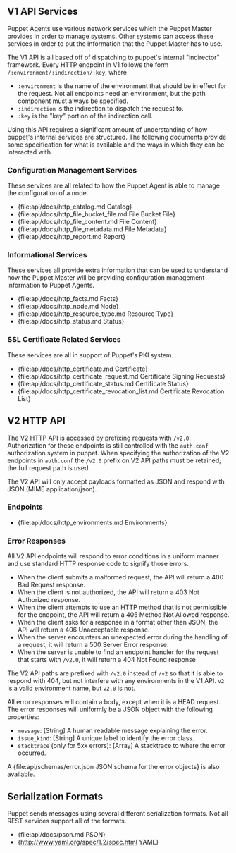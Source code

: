V1 API Services
---------------

Puppet Agents use various network services which the Puppet Master provides in
order to manage systems. Other systems can access these services in order to
put the information that the Puppet Master has to use.

The V1 API is all based off of dispatching to puppet's internal "indirector"
framework. Every HTTP endpoint in V1 follows the form
`/:environment/:indirection/:key`, where
  * `:environment` is the name of the environment that should be in effect for
    the request. Not all endpoints need an environment, but the path component
    must always be specified.
  * `:indirection` is the indirection to dispatch the request to.
  * `:key` is the "key" portion of the indirection call.

Using this API requires a significant amount of understanding of how puppet's
internal services are structured. The following documents provide some
specification for what is available and the ways in which they can be
interacted with.

### Configuration Management Services

These services are all related to how the Puppet Agent is able to manage the
configuration of a node.

* {file:api/docs/http_catalog.md Catalog}
* {file:api/docs/http_file_bucket_file.md File Bucket File}
* {file:api/docs/http_file_content.md File Content}
* {file:api/docs/http_file_metadata.md File Metadata}
* {file:api/docs/http_report.md Report}

### Informational Services

These services all provide extra information that can be used to understand how
the Puppet Master will be providing configuration management information to
Puppet Agents.

* {file:api/docs/http_facts.md Facts}
* {file:api/docs/http_node.md Node}
* {file:api/docs/http_resource_type.md Resource Type}
* {file:api/docs/http_status.md Status}

### SSL Certificate Related Services

These services are all in support of Puppet's PKI system.

* {file:api/docs/http_certificate.md Certificate}
* {file:api/docs/http_certificate_request.md Certificate Signing Requests}
* {file:api/docs/http_certificate_status.md Certificate Status}
* {file:api/docs/http_certificate_revocation_list.md Certificate Revocation List}

V2 HTTP API
-----------

The V2 HTTP API is accessed by prefixing requests with `/v2.0`. Authorization for
these endpoints is still controlled with the `auth.conf` authorization system
in puppet. When specifying the authorization of the V2 endpoints in `auth.conf`
the `/v2.0` prefix on V2 API paths must be retained; the full request path is used.

The V2 API will only accept payloads formatted as JSON and respond with JSON
(MIME application/json).

### Endpoints

* {file:api/docs/http_environments.md Environments}

### Error Responses

All V2 API endpoints will respond to error conditions in a uniform manner and
use standard HTTP response code to signify those errors.

* When the client submits a malformed request, the API will return a 400 Bad
  Request response.
* When the client is not authorized, the API will return a 403 Not Authorized
  response.
* When the client attempts to use an HTTP method that is not permissible for
  the endpoint, the API will return a 405 Method Not Allowed response.
* When the client asks for a response in a format other than JSON, the API will
  return a 406 Unacceptable response.
* When the server encounters an unexpected error during the handling of a
  request, it will return a 500 Server Error response.
* When the server is unable to find an endpoint handler for the request that
  starts with `/v2.0`, it will return a 404 Not Found response

The V2 API paths are prefixed with `/v2.0` instead of `/v2` so that it is able
to respond with 404, but not interfere with any environments in the V1 API.
`v2` is a valid environment name, but `v2.0` is not.

All error responses will contain a body, except when it is a HEAD request. The
error responses will uniformly be a JSON object with the following properties:

  * `message`: [String] A human readable message explaining the error.
  * `issue_kind`: [String] A unique label to identify the error class.
  * `stacktrace` (only for 5xx errors): [Array<String>] A stacktrace to where the error occurred.

A {file:api/schemas/error.json JSON schema for the error objects} is also available.


Serialization Formats
---------------------

Puppet sends messages using several different serialization formats. Not all
REST services support all of the formats.

* {file:api/docs/pson.md PSON}
* {http://www.yaml.org/spec/1.2/spec.html YAML}

